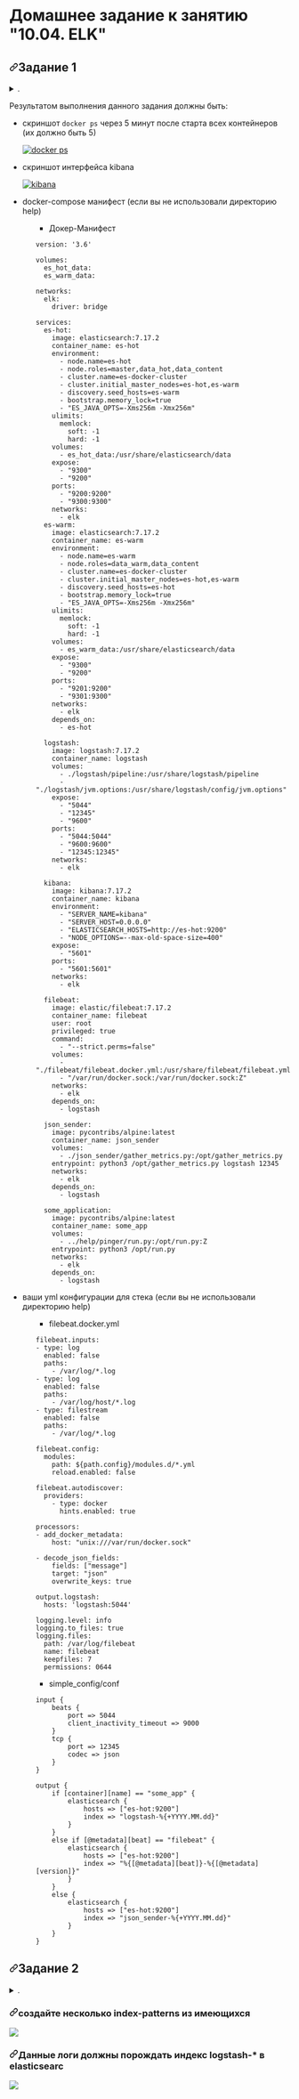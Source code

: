 <h1>Домашнее задание к занятию "10.04. ELK"</h1>
  
</details>  
<h2 dir="auto"><a id="user-content-задание-1" class="anchor" aria-hidden="true" href="#задание-1"><svg class="octicon octicon-link" viewBox="0 0 16 16" version="1.1" width="16" height="16" aria-hidden="true"><path fill-rule="evenodd" d="M7.775 3.275a.75.75 0 001.06 1.06l1.25-1.25a2 2 0 112.83 2.83l-2.5 2.5a2 2 0 01-2.83 0 .75.75 0 00-1.06 1.06 3.5 3.5 0 004.95 0l2.5-2.5a3.5 3.5 0 00-4.95-4.95l-1.25 1.25zm-4.69 9.64a2 2 0 010-2.83l2.5-2.5a2 2 0 012.83 0 .75.75 0 001.06-1.06 3.5 3.5 0 00-4.95 0l-2.5 2.5a3.5 3.5 0 004.95 4.95l1.25-1.25a.75.75 0 00-1.06-1.06l-1.25 1.25a2 2 0 01-2.83 0z"></path></svg></a>Задание 1</h2>
<details><summary>.</summary>
<p dir="auto">Вам необходимо поднять в докере:</p>
<ul dir="auto">
<li>elasticsearch(hot и warm ноды)</li>
<li>logstash</li>
<li>kibana</li>
<li>filebeat</li>
</ul>
<p dir="auto">и связать их между собой.</p>
<p dir="auto">Logstash следует сконфигурировать для приёма по tcp json сообщений.</p>
<p dir="auto">Filebeat следует сконфигурировать для отправки логов docker вашей системы в logstash.</p>
<p dir="auto">В директории <a href="/run0ut/devops-netology/blob/main/03-mnt-homeworks/10-monitoring-04-elk/help">help</a> находится манифест docker-compose и конфигурации filebeat/logstash для быстрого
выполнения данного задания.</p>
<p dir="auto">Результатом выполнения данного задания должны быть:</p>
<ul dir="auto">
<li>скриншот <code>docker ps</code> через 5 минут после старта всех контейнеров (их должно быть 5)</li>
<li>скриншот интерфейса kibana</li>
<li>docker-compose манифест (если вы не использовали директорию help)</li>
<li>ваши yml конфигурации для стека (если вы не использовали директорию help)</li>
</ul>
</details>  
<p dir="auto">Результатом выполнения данного задания должны быть:</p>
<ul dir="auto">
<li>
<p dir="auto">скриншот <code>docker ps</code> через 5 минут после старта всех контейнеров (их должно быть 5)</p>
<p dir="auto"><a target="_blank" rel="noopener noreferrer" href="https://github.com/vitsinv/learning_ansible/blob/master/10_4_ELK/files/dockerps.JPG"><img src="https://github.com/vitsinv/learning_ansible/blob/master/10_4_ELK/files/dockerps.JPG" alt="docker ps" style="max-width: 100%;"></a></p>
</li>
<li>
<p dir="auto">скриншот интерфейса kibana</p>
<p dir="auto"><a target="_blank" rel="noopener noreferrer" href="https://github.com/vitsinv/learning_ansible/blob/master/10_4_ELK/files/kibana.JPG"><img src="https://github.com/vitsinv/learning_ansible/blob/master/10_4_ELK/files/kibana.JPG" alt="kibana" style="max-width: 100%;"></a></p>
</li>
<li>
<p dir="auto">docker-compose манифест (если вы не использовали директорию help)</p>
<ul dir="auto">

- Докер-Манифест

```
version: '3.6'

volumes:
  es_hot_data:
  es_warm_data:

networks:
  elk:
    driver: bridge

services:
  es-hot:
    image: elasticsearch:7.17.2
    container_name: es-hot
    environment:
      - node.name=es-hot
      - node.roles=master,data_hot,data_content
      - cluster.name=es-docker-cluster
      - cluster.initial_master_nodes=es-hot,es-warm
      - discovery.seed_hosts=es-warm
      - bootstrap.memory_lock=true
      - "ES_JAVA_OPTS=-Xms256m -Xmx256m"
    ulimits:
      memlock:
        soft: -1
        hard: -1
    volumes:
      - es_hot_data:/usr/share/elasticsearch/data
    expose:
      - "9300"
      - "9200"
    ports:
      - "9200:9200"
      - "9300:9300"
    networks:
      - elk
  es-warm:
    image: elasticsearch:7.17.2
    container_name: es-warm
    environment:
      - node.name=es-warm
      - node.roles=data_warm,data_content
      - cluster.name=es-docker-cluster
      - cluster.initial_master_nodes=es-hot,es-warm
      - discovery.seed_hosts=es-hot
      - bootstrap.memory_lock=true
      - "ES_JAVA_OPTS=-Xms256m -Xmx256m"
    ulimits:
      memlock:
        soft: -1
        hard: -1
    volumes:
      - es_warm_data:/usr/share/elasticsearch/data
    expose:
      - "9300"
      - "9200"
    ports:
      - "9201:9200"
      - "9301:9300"
    networks:
      - elk
    depends_on:
      - es-hot

  logstash:
    image: logstash:7.17.2
    container_name: logstash
    volumes:
      - ./logstash/pipeline:/usr/share/logstash/pipeline
      - "./logstash/jvm.options:/usr/share/logstash/config/jvm.options"
    expose:
      - "5044"
      - "12345"
      - "9600"
    ports:
      - "5044:5044"
      - "9600:9600"
      - "12345:12345"
    networks:
      - elk

  kibana:
    image: kibana:7.17.2
    container_name: kibana
    environment:
      - "SERVER_NAME=kibana"
      - "SERVER_HOST=0.0.0.0"
      - "ELASTICSEARCH_HOSTS=http://es-hot:9200"
      - "NODE_OPTIONS=--max-old-space-size=400"
    expose:
      - "5601"
    ports:
      - "5601:5601"
    networks:
      - elk

  filebeat:
    image: elastic/filebeat:7.17.2
    container_name: filebeat
    user: root
    privileged: true
    command:
      - "--strict.perms=false"
    volumes:
      - "./filebeat/filebeat.docker.yml:/usr/share/filebeat/filebeat.yml:ro"
      - "/var/run/docker.sock:/var/run/docker.sock:Z"
    networks:
      - elk
    depends_on:
      - logstash

  json_sender:
    image: pycontribs/alpine:latest
    container_name: json_sender
    volumes:
      - ./json_sender/gather_metrics.py:/opt/gather_metrics.py
    entrypoint: python3 /opt/gather_metrics.py logstash 12345
    networks:
      - elk
    depends_on:
      - logstash

  some_application:
    image: pycontribs/alpine:latest
    container_name: some_app
    volumes:
      - ../help/pinger/run.py:/opt/run.py:Z
    entrypoint: python3 /opt/run.py
    networks:
      - elk
    depends_on:
      - logstash
```
</ul>
</li>
<li>
<p dir="auto">ваши yml конфигурации для стека (если вы не использовали директорию help)</p>
<ul dir="auto">

- filebeat.docker.yml

```
filebeat.inputs:
- type: log
  enabled: false
  paths:
    - /var/log/*.log
- type: log
  enabled: false
  paths:
    - /var/log/host/*.log
- type: filestream
  enabled: false
  paths:
    - /var/log/*.log

filebeat.config:
  modules:
    path: ${path.config}/modules.d/*.yml
    reload.enabled: false

filebeat.autodiscover:
  providers:
    - type: docker
      hints.enabled: true

processors:
- add_docker_metadata:
    host: "unix:///var/run/docker.sock"

- decode_json_fields:
    fields: ["message"]
    target: "json"
    overwrite_keys: true

output.logstash:
  hosts: 'logstash:5044'

logging.level: info
logging.to_files: true
logging.files:
  path: /var/log/filebeat
  name: filebeat
  keepfiles: 7
  permissions: 0644
```
- simple_config/conf

```
input {
    beats {
        port => 5044
        client_inactivity_timeout => 9000
    }
    tcp {
        port => 12345
        codec => json
    }
}

output {
    if [container][name] == "some_app" {
        elasticsearch {
            hosts => ["es-hot:9200"]
            index => "logstash-%{+YYYY.MM.dd}" 
        }
    }
    else if [@metadata][beat] == "filebeat" {
        elasticsearch {
            hosts => ["es-hot:9200"]
            index => "%{[@metadata][beat]}-%{[@metadata][version]}" 
        }
    }
    else {
        elasticsearch {
            hosts => ["es-hot:9200"]
            index => "json_sender-%{+YYYY.MM.dd}" 
        }
    }
}
```
</ul>
</li>
</ul>
<h2 dir="auto"><a id="user-content-задание-2" class="anchor" aria-hidden="true" href="#задание-2"><svg class="octicon octicon-link" viewBox="0 0 16 16" version="1.1" width="16" height="16" aria-hidden="true"><path fill-rule="evenodd" d="M7.775 3.275a.75.75 0 001.06 1.06l1.25-1.25a2 2 0 112.83 2.83l-2.5 2.5a2 2 0 01-2.83 0 .75.75 0 00-1.06 1.06 3.5 3.5 0 004.95 0l2.5-2.5a3.5 3.5 0 00-4.95-4.95l-1.25 1.25zm-4.69 9.64a2 2 0 010-2.83l2.5-2.5a2 2 0 012.83 0 .75.75 0 001.06-1.06 3.5 3.5 0 00-4.95 0l-2.5 2.5a3.5 3.5 0 004.95 4.95l1.25-1.25a.75.75 0 00-1.06-1.06l-1.25 1.25a2 2 0 01-2.83 0z"></path></svg></a>Задание 2</h2>
<details><summary>.</summary>
<p dir="auto">Перейдите в меню <a href="http://localhost:5601/app/management/kibana/indexPatterns/create" rel="nofollow">создания index-patterns  в kibana</a>
и создайте несколько index-patterns из имеющихся.</p>
<p dir="auto">Перейдите в меню просмотра логов в kibana (Discover) и самостоятельно изучите как отображаются логи и как производить
поиск по логам.</p>
<p dir="auto">В манифесте директории help также приведенно dummy приложение, которое генерирует рандомные события в stdout контейнера.
Данные логи должны порождать индекс logstash-* в elasticsearch. Если данного индекса нет - воспользуйтесь советами
и источниками из раздела "Дополнительные ссылки" данного ДЗ.</p>
</details>  
<h3 dir="auto"><a id="user-content-создайте-несколько-index-patterns-из-имеющихся" class="anchor" aria-hidden="true" href="#создайте-несколько-index-patterns-из-имеющихся"><svg class="octicon octicon-link" viewBox="0 0 16 16" version="1.1" width="16" height="16" aria-hidden="true"><path fill-rule="evenodd" d="M7.775 3.275a.75.75 0 001.06 1.06l1.25-1.25a2 2 0 112.83 2.83l-2.5 2.5a2 2 0 01-2.83 0 .75.75 0 00-1.06 1.06 3.5 3.5 0 004.95 0l2.5-2.5a3.5 3.5 0 00-4.95-4.95l-1.25 1.25zm-4.69 9.64a2 2 0 010-2.83l2.5-2.5a2 2 0 012.83 0 .75.75 0 001.06-1.06 3.5 3.5 0 00-4.95 0l-2.5 2.5a3.5 3.5 0 004.95 4.95l1.25-1.25a.75.75 0 00-1.06-1.06l-1.25 1.25a2 2 0 01-2.83 0z"></path></svg></a>создайте несколько index-patterns из имеющихся</h3>
<p dir="auto"><a target="_blank" rel="noopener noreferrer" href="https://github.com/vitsinv/learning_ansible/blob/master/10_4_ELK/files/patterns1.JPG"><img src="https://github.com/vitsinv/learning_ansible/blob/master/10_4_ELK/files/patterns1.JPG" style="max-width: 100%;"></a></p>
<h3 dir="auto"><a id="user-content-данные-логи-должны-порождать-индекс-logstash--в-elasticsearc" class="anchor" aria-hidden="true" href="#данные-логи-должны-порождать-индекс-logstash--в-elasticsearc"><svg class="octicon octicon-link" viewBox="0 0 16 16" version="1.1" width="16" height="16" aria-hidden="true"><path fill-rule="evenodd" d="M7.775 3.275a.75.75 0 001.06 1.06l1.25-1.25a2 2 0 112.83 2.83l-2.5 2.5a2 2 0 01-2.83 0 .75.75 0 00-1.06 1.06 3.5 3.5 0 004.95 0l2.5-2.5a3.5 3.5 0 00-4.95-4.95l-1.25 1.25zm-4.69 9.64a2 2 0 010-2.83l2.5-2.5a2 2 0 012.83 0 .75.75 0 001.06-1.06 3.5 3.5 0 00-4.95 0l-2.5 2.5a3.5 3.5 0 004.95 4.95l1.25-1.25a.75.75 0 00-1.06-1.06l-1.25 1.25a2 2 0 01-2.83 0z"></path></svg></a>Данные логи должны порождать индекс logstash-* в elasticsearc</h3>
<p dir="auto"><a target="_blank" rel="noopener noreferrer" href="https://github.com/vitsinv/learning_ansible/blob/master/10_4_ELK/files/patterns.JPG"><img src="https://github.com/vitsinv/learning_ansible/blob/master/10_4_ELK/files/patterns.JPG" style="max-width: 100%;"></a></p>
</article>
